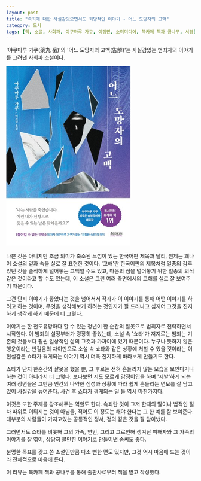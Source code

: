 ```yaml
---
layout: post
title: "속죄에 대한 사실감있으면서도 희망적인 이야기 - 어느 도망자의 고백"
category: 도서
tags: [책, 소설, 사회파, 야쿠마루 가쿠, 이정민, 소미미디어, 북카페 책과 콩나무, 서평]
---
```


'야쿠마루 가쿠(薬丸 岳)'의
'어느 도망자의 고백(告解)'는
사실감있는 범죄자의 이야기를 그려낸 사회파 소설이다.

![표지](/images/kokkai-book-h480.jpg)

나쁜 것은 아니지만 조금 의미가 축소된 느낌이 있는 한국어판 제목과 달리,
원제는 꽤나 이 소설의 겉과 속을 실로 잘 표현한 것이다.
'고해'란 한국어판의 제목처럼 일종의 감추었던 것을 솔직하게 털어놓는 고백일 수도 있고,
마음의 짐을 털어놓기 위한 일종의 의식같은 것이라고 할 수도 있는데,
이 소설은 그런 여러 측면에서의 고해를 실로 잘 보여주기 때문이다.

그건 단지 이야기가 좋았다는 것을 넘어서서
작가가 이 이야기를 통해 어떤 이야기를 하려고 하는 것이며,
무엇을 생각해보게 하려는 것인지가 잘 드러나고
심지어 그것을 진지하게 생각케 하기 때문에 더 그렇다.

이야기는 한 전도유망하다 할 수 있는 청년이
한 순간의 잘못으로 범죄자로 전락하면서 시작한다.
이 범죄의 설정부터가 굉장히 좋았는데,
소설 속 '쇼타'가 저지르는 범죄는
기존의 것들보다 훨씬 일상적인 삶의 그것과 가까이에 있기 때문이다.
누구나 뜻하지 않은 행운이라는 반걸음의 차이만으로
소설 속 쇼타와 같은 상황에 처할 수 있을 것이라는 이 현실감은
쇼타가 겪게되는 이야기 역시 더욱 진지하게 바라보게 만들기도 한다.

쇼타가 단지 한순간의 잘못을 했을 뿐,
그 후로는 전혀 흔들리지 않는 모습을 보인다거나 하는 것이 아니라서 더 그렇다.
보다보면 저도 모르게 감정이입을 하며 '제발'하게 되는 여러 장면들은
그만큼 인간의 나약한 심성과 상황에 따라 쉽게 흔들리는 면모를 잘 담고있어 사실감을 높여준다.
사건 후 쇼타가 겪게되는 일 들 역시 마찬가지다.

이것은 또한 주제를 강조해주는 역할도 한다.
속죄란 것이 그저 한때의 말이나 법적인 절차 따위로 이뤄지는 것이 아님을,
적어도 이 정도는 해야 한다는 그 한 예를 잘 보여준다.
대부분의 사람들이 가지고있는 공통적인 정서, 정의 같은 것을 잘 담아냈다.

그러면서도 쇼타를 비롯해 그의 가족, 연인, 그리고 그로인해 생겨난 피해자와 그 가족의 이야기를 잘 엮어,
상당히 볼만한 이야기로 만들어낸 솜씨도 좋다.

분명한 목표를 갖고 쓴 소설인만큼 다소 뻔한 면도 있지만,
그것 역시 마음에 드는 것이라 전체적으로 마음에 든다.



<div class="im im-info">
이 리뷰는 북카페 책과 콩나무를 통해 출판사로부터 책을 받고 작성했다.
</div>
